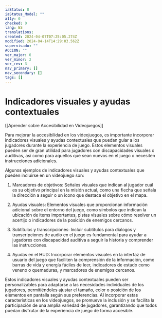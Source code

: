 ```yaml
---
iaStatus: 0
iaStatus_Model: ""
a11y: 0
checked: 0
lang: ES
translations: 
created: 2024-04-07T07:25:05.274Z
modified: 2024-04-14T14:29:03.562Z
supervisado: ""
ACCION: ""
ver_major: 0
ver_minor: 2
ver_rev: 3
nav_primary: []
nav_secondary: []
tags: []
---
```

# Indicadores visuales y ayudas contextuales

[[Aprender sobre Accesibilidad en Videojuegos]]

Para mejorar la accesibilidad en los videojuegos, es importante incorporar indicadores visuales y ayudas contextuales que puedan guiar a los jugadores durante la experiencia de juego. Estos elementos visuales pueden ser de gran utilidad para jugadores con discapacidades visuales o auditivas, así como para aquellos que sean nuevos en el juego o necesiten instrucciones adicionales.

Algunos ejemplos de indicadores visuales y ayudas contextuales que pueden incluirse en un videojuego son:

1. Marcadores de objetivos: Señales visuales que indican al jugador cuál es su objetivo principal en la misión actual, como una flecha que señala la dirección a seguir o un icono que destaca el objetivo en el mapa.

2. Ayudas visuales: Elementos visuales que proporcionan información adicional sobre el entorno del juego, como símbolos que indican la ubicación de items importantes, pistas visuales sobre cómo resolver un acertijo o indicadores de la posición de enemigos cercanos.

3. Subtítulos y transcripciones: Incluir subtítulos para dialogos y transcripciones de audio en el juego es fundamental para ayudar a jugadores con discapacidad auditiva a seguir la historia y comprender las instrucciones.

4. Ayudas en el HUD: Incorporar elementos visuales en la interfaz de usuario del juego que faciliten la comprensión de la información, como barras de vida y energía fáciles de leer, indicadores de estado como veneno o quemaduras, y marcadores de enemigos cercanos.

Estos indicadores visuales y ayudas contextuales pueden ser personalizables para adaptarse a las necesidades individuales de los jugadores, permitiéndoles ajustar el tamaño, color o posición de los elementos en pantalla según sus preferencias. Al incorporar estas características en los videojuegos, se promueve la inclusión y se facilita la participación de una amplia variedad de jugadores, garantizando que todos puedan disfrutar de la experiencia de juego de forma accesible.
